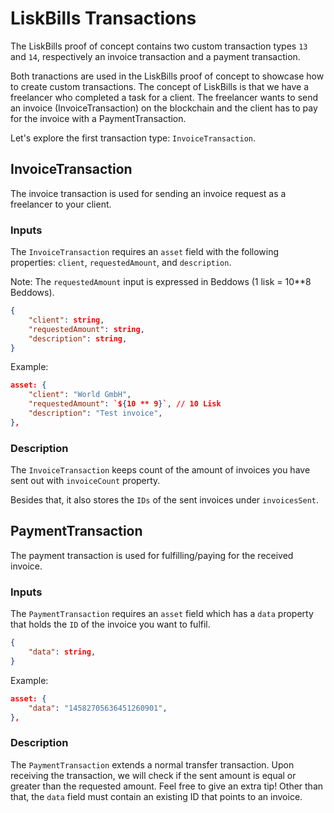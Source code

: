 # LiskBills Transactions

The LiskBills proof of concept contains two custom transaction types `13` and `14`, respectively an invoice transaction and a payment transaction.

Both tranactions are used in the LiskBills proof of concept to showcase how to create custom transactions. The concept of LiskBills is that we have a freelancer who completed a task for a client. The freelancer wants to send an invoice (InvoiceTransaction) on the blockchain and the client has to pay for the invoice with a PaymentTransaction.

Let's explore the first transaction type: `InvoiceTransaction`.

## InvoiceTransaction

The invoice transaction is used for sending an invoice request as a freelancer to your client.

### Inputs
The `InvoiceTransaction` requires an `asset` field with the following properties: `client`, `requestedAmount`, and `description`.

Note: The `requestedAmount` input is expressed in Beddows (1 lisk = 10**8 Beddows).

```json
{
    "client": string,
    "requestedAmount": string,
    "description": string,
}
```

Example:
```json
asset: {
    "client": "World GmbH",
    "requestedAmount": `${10 ** 9}`, // 10 Lisk
    "description": "Test invoice",
},
```

### Description
The `InvoiceTransaction` keeps count of the amount of invoices you have sent out with `invoiceCount` property.

Besides that, it also stores the `IDs` of the sent invoices under `invoicesSent`.


## PaymentTransaction

The payment transaction is used for fulfilling/paying for the received invoice.

### Inputs
The `PaymentTransaction` requires an `asset` field which has a `data` property that holds the `ID` of the invoice you want to fulfil.
```json
{
    "data": string,
}
```

Example:
```json
asset: {
    "data": "14582705636451260901",
},
```

### Description
The `PaymentTransaction` extends a normal transfer transaction. Upon receiving the transaction, we will check if the sent amount is equal or greater than the requested amount. Feel free to give an extra tip! Other than that, the `data` field must contain an existing ID that points to an invoice.
